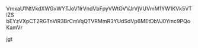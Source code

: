 VmxaU1NtVkdXWGxWYTJoV1lrVndVbFpyVWtOVVJrVjVUVmM1YW1KVk5VTlZS
bEYzVXpCT2RGTnViR3BrCmVqQTVRMmR3YUdSdVp6MEtDbVJ0Ymc9PQoKamVr

jgt